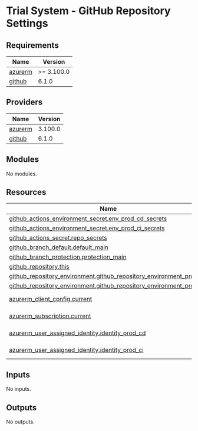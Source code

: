 # Trial System - GitHub Repository Settings

<!-- markdownlint-disable -->
<!-- BEGINNING OF PRE-COMMIT-TERRAFORM DOCS HOOK -->
## Requirements

| Name | Version |
|------|---------|
| <a name="requirement_azurerm"></a> [azurerm](#requirement\_azurerm) | >= 3.100.0 |
| <a name="requirement_github"></a> [github](#requirement\_github) | 6.1.0 |

## Providers

| Name | Version |
|------|---------|
| <a name="provider_azurerm"></a> [azurerm](#provider\_azurerm) | 3.100.0 |
| <a name="provider_github"></a> [github](#provider\_github) | 6.1.0 |

## Modules

No modules.

## Resources

| Name | Type |
|------|------|
| [github_actions_environment_secret.env_prod_cd_secrets](https://registry.terraform.io/providers/integrations/github/6.1.0/docs/resources/actions_environment_secret) | resource |
| [github_actions_environment_secret.env_prod_ci_secrets](https://registry.terraform.io/providers/integrations/github/6.1.0/docs/resources/actions_environment_secret) | resource |
| [github_actions_secret.repo_secrets](https://registry.terraform.io/providers/integrations/github/6.1.0/docs/resources/actions_secret) | resource |
| [github_branch_default.default_main](https://registry.terraform.io/providers/integrations/github/6.1.0/docs/resources/branch_default) | resource |
| [github_branch_protection.protection_main](https://registry.terraform.io/providers/integrations/github/6.1.0/docs/resources/branch_protection) | resource |
| [github_repository.this](https://registry.terraform.io/providers/integrations/github/6.1.0/docs/resources/repository) | resource |
| [github_repository_environment.github_repository_environment_prod_cd](https://registry.terraform.io/providers/integrations/github/6.1.0/docs/resources/repository_environment) | resource |
| [github_repository_environment.github_repository_environment_prod_ci](https://registry.terraform.io/providers/integrations/github/6.1.0/docs/resources/repository_environment) | resource |
| [azurerm_client_config.current](https://registry.terraform.io/providers/hashicorp/azurerm/latest/docs/data-sources/client_config) | data source |
| [azurerm_subscription.current](https://registry.terraform.io/providers/hashicorp/azurerm/latest/docs/data-sources/subscription) | data source |
| [azurerm_user_assigned_identity.identity_prod_cd](https://registry.terraform.io/providers/hashicorp/azurerm/latest/docs/data-sources/user_assigned_identity) | data source |
| [azurerm_user_assigned_identity.identity_prod_ci](https://registry.terraform.io/providers/hashicorp/azurerm/latest/docs/data-sources/user_assigned_identity) | data source |

## Inputs

No inputs.

## Outputs

No outputs.
<!-- END OF PRE-COMMIT-TERRAFORM DOCS HOOK -->
